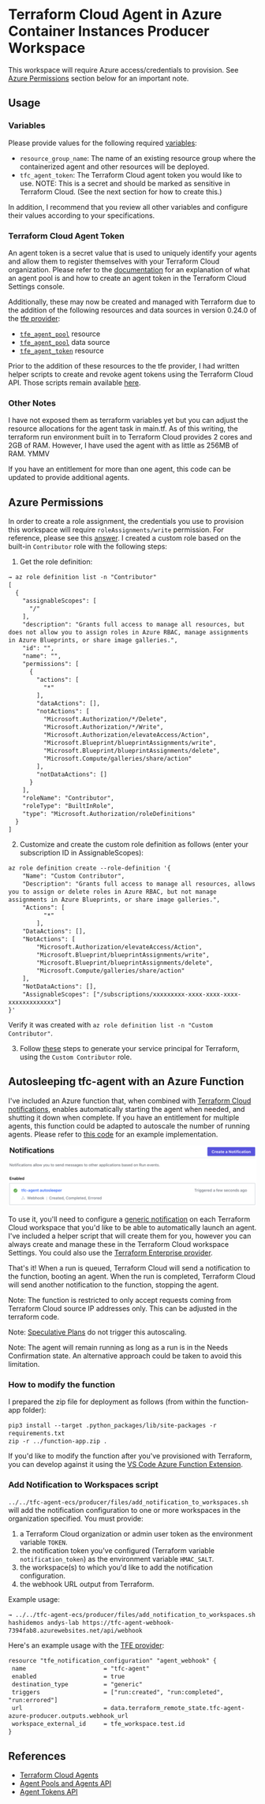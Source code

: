 # Terraform Cloud Agent in Azure Container Instances Producer Workspace

This workspace will require Azure access/credentials to provision. See [Azure Permissions](README.md#azure-permissions) section below for an important note.

## Usage

### Variables
Please provide values for the following required [variables](https://www.terraform.io/docs/language/values/variables.html#assigning-values-to-root-module-variables):
* `resource_group_name`: The name of an existing resource group where the containerized agent and other resources will be deployed.
* `tfc_agent_token`: The Terraform Cloud agent token you would like to use. NOTE: This is a secret and should be marked as sensitive in Terraform Cloud. (See the next section for how to create this.)

In addition, I recommend that you review all other variables and configure their values according to your specifications.

### Terraform Cloud Agent Token
An agent token is a secret value that is used to uniquely identify your agents and allow them to register themselves with your Terraform Cloud organization. Please refer to the [documentation](https://www.terraform.io/docs/cloud/agents/index.html#managing-agent-pools) for an explanation of what an agent pool is and how to create an agent token in the Terraform Cloud Settings console.

Additionally, these may now be created and managed with Terraform due to the addition of the following resources and data sources in version 0.24.0 of the [tfe provider](https://registry.terraform.io/providers/hashicorp/tfe/latest):
* [`tfe_agent_pool`](https://registry.terraform.io/providers/hashicorp/tfe/latest/docs/resources/agent_pool) resource
* [`tfe_agent_pool`](https://registry.terraform.io/providers/hashicorp/tfe/latest/docs/data-sources/agent_pool) data source
* [`tfe_agent_token`](https://registry.terraform.io/providers/hashicorp/tfe/latest/docs/resources/agent_token) resource

Prior to the addition of these resources to the tfe provider, I had written helper scripts to create and revoke agent tokens using the Terraform Cloud API. Those scripts remain available [here](../../tfc-agent-ecs/producer/files/README.md).

### Other Notes
I have not exposed them as terraform variables yet but you can adjust the resource allocations for the agent task in main.tf. As of this writing, the terraform run environment built in to Terraform Cloud provides 2 cores and 2GB of RAM. However, I have used the agent with as little as 256MB of RAM. YMMV

If you have an entitlement for more than one agent, this code can be updated to provide additional agents.

## Azure Permissions
In order to create a role assignment, the credentials you use to provision this workspace will require `roleAssignments/write` permission. For reference, please see this [answer](https://docs.microsoft.com/en-us/answers/questions/287573/authorization-failed-when-when-writing-a-roleassig.html). I created a custom role based on the built-in `Contributor` role with the following steps:

1. Get the role definition:
```
→ az role definition list -n "Contributor"
[
  {
    "assignableScopes": [
      "/"
    ],
    "description": "Grants full access to manage all resources, but does not allow you to assign roles in Azure RBAC, manage assignments in Azure Blueprints, or share image galleries.",
    "id": "",
    "name": "",
    "permissions": [
      {
        "actions": [
          "*"
        ],
        "dataActions": [],
        "notActions": [
          "Microsoft.Authorization/*/Delete",
          "Microsoft.Authorization/*/Write",
          "Microsoft.Authorization/elevateAccess/Action",
          "Microsoft.Blueprint/blueprintAssignments/write",
          "Microsoft.Blueprint/blueprintAssignments/delete",
          "Microsoft.Compute/galleries/share/action"
        ],
        "notDataActions": []
      }
    ],
    "roleName": "Contributor",
    "roleType": "BuiltInRole",
    "type": "Microsoft.Authorization/roleDefinitions"
  }
]
```

2. Customize and create the custom role definition as follows (enter your subscription ID in AssignableScopes):
```
az role definition create --role-definition '{
    "Name": "Custom Contributor",
    "Description": "Grants full access to manage all resources, allows you to assign or delete roles in Azure RBAC, but not manage assignments in Azure Blueprints, or share image galleries.",
    "Actions": [
          "*"
        ],
    "DataActions": [],
    "NotActions": [
        "Microsoft.Authorization/elevateAccess/Action",
        "Microsoft.Blueprint/blueprintAssignments/write",
        "Microsoft.Blueprint/blueprintAssignments/delete",
        "Microsoft.Compute/galleries/share/action"
    ],
    "NotDataActions": [],
    "AssignableScopes": ["/subscriptions/xxxxxxxxx-xxxx-xxxx-xxxx-xxxxxxxxxxxxx"]
}'
```

Verify it was created with `az role definition list -n "Custom Contributor"`.

3. Follow [these](https://registry.terraform.io/providers/hashicorp/azurerm/latest/docs/guides/service_principal_client_secret#creating-a-service-principal) steps to generate your service principal for Terraform, using the `Custom Contributor` role.

## Autosleeping tfc-agent with an Azure Function
I've included an Azure function that, when combined with [Terraform Cloud notifications](https://www.terraform.io/docs/cloud/workspaces/notifications.html), enables automatically starting the agent when needed, and shutting it down when complete. If you have an entitlement for multiple agents, this function could be adapted to autoscale the number of running agents. Please refer to [this code](../../tfc-agent-ecs/producer/files/main.py) for an example implementation.

![notification_config](./files/notification_config.png)

To use it, you'll need to configure a [generic notification](https://www.terraform.io/docs/cloud/workspaces/notifications.html#creating-a-notification-configuration) on each Terraform Cloud workspace that you'd like to be able to automatically launch an agent. I've included a helper script that will create them for you, however you can always create and manage these in the Terraform Cloud workspace Settings. You could also use the [Terraform Enterprise provider](https://registry.terraform.io/providers/hashicorp/tfe/latest/docs).

That's it! When a run is queued, Terraform Cloud will send a notification to the function, booting an agent. When the run is completed, Terraform Cloud will send another notification to the function, stopping the agent.

Note: The function is restricted to only accept requests coming from Terraform Cloud source IP addresses only. This can be adjusted in the terraform code.

Note: [Speculative Plans](https://www.terraform.io/docs/cloud/run/index.html#speculative-plans) do not trigger this autoscaling.

Note: The agent will remain running as long as a run is in the Needs Confirmation state. An alternative approach could be taken to avoid this limitation.

### How to modify the function
I prepared the zip file for deployment as follows (from within the function-app folder):
```
pip3 install --target .python_packages/lib/site-packages -r requirements.txt
zip -r ../function-app.zip .
```

If you'd like to modify the function after you've provisioned with Terraform, you can develop against it using the [VS Code Azure Function Extension](https://docs.microsoft.com/en-us/azure/azure-functions/functions-develop-vs-code?tabs=python).

### Add Notification to Workspaces script

`../../tfc-agent-ecs/producer/files/add_notification_to_workspaces.sh` will add the notification configuration to one or more workspaces in the organization specified. You must provide:
1. a Terraform Cloud organization or admin user token as the environment variable `TOKEN`.
2. the notification token you've configured (Terraform variable `notification_token`) as the environment variable `HMAC_SALT`.
3. the workspace(s) to which you'd like to add the notification configuration.
4. the webhook URL output from Terraform.

Example usage:
```
→ ../../tfc-agent-ecs/producer/files/add_notification_to_workspaces.sh hashidemos andys-lab https://tfc-agent-webhook-7394fab8.azurewebsites.net/api/webhook
```

Here's an example usage with the [TFE provider](https://registry.terraform.io/providers/hashicorp/tfe/latest/docs):
```
resource "tfe_notification_configuration" "agent_webhook" {
 name                      = "tfc-agent"
 enabled                   = true
 destination_type          = "generic"
 triggers                  = ["run:created", "run:completed", "run:errored"]
 url                       = data.terraform_remote_state.tfc-agent-azure-producer.outputs.webhook_url
 workspace_external_id     = tfe_workspace.test.id
}
```

## References
* [Terraform Cloud Agents](https://www.terraform.io/docs/cloud/workspaces/agent.html)
* [Agent Pools and Agents API](https://www.terraform.io/docs/cloud/api/agents.html)
* [Agent Tokens API](https://www.terraform.io/docs/cloud/api/agent-tokens.html)

